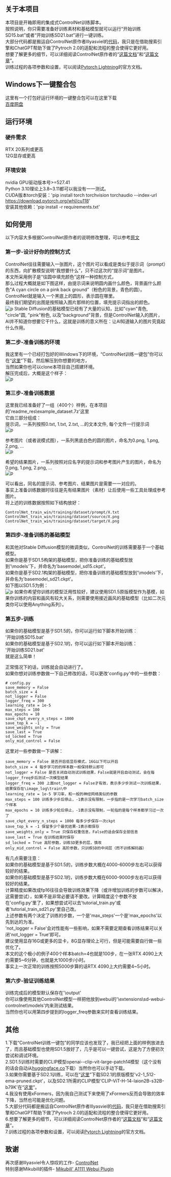 ## 关于本项目
本项目是开箱即用的集成式ControlNet训练脚本。  
按照说明，你只需要准备好训练素材和基础模型就可以运行“开始训练SD15.bat”或者“开始训练SD21.bat”进行一键训练。  
大部分代码都是搬运自ControlNet原作者lllyasviel的[代码](https://github.com/lllyasviel/ControlNet)，我只是在借助搜索引擎和ChatGPT帮助下做了Pytroch 2.0的适配和流程的整合使得它更好用。  
想要了解更多的细节，可以详细阅读ControlNet原作者的“[这篇文档](https://github.com/lllyasviel/ControlNet/blob/main/docs/train.md)”和“[这篇文章](https://arxiv.org/abs/2302.05543)”。  
训练过程的各项参数和设置，可以阅读[Pytorch Lightning](https://lightning.ai/docs/pytorch/stable/api/lightning.pytorch.trainer.trainer.Trainer.html#trainer)的官方文档。  

## Windows下一键整合包
这里有一个打包好运行环境的一键整合包可以在这里下载  
 [百度网盘](https://pan.baidu.com/s/1BsB8y86-eQ1gNcFD_HNnjw?pwd=CNTS)

## 运行环境

### 硬件需求

 RTX 20系列或更高  
 12G显存或更高  

### 环境安装
nvidia GPU驱动版本号>=527.41  
Python 3.10理论上3.8~3.11都可以我没有一一测试。  
CUDA版本torch安装：'pip install torch torchvision torchaudio --index-url https://download.pytorch.org/whl/cu118'  
安装其他依赖：'pip install -r requirements.txt'  

## 如何使用
以下内容大多根据ControlNet原作者的说明修改整理，可以参考[原文](https://github.com/lllyasviel/ControlNet/blob/main/docs/train.md)  
### 第一步-设计好你的控制方式
ControlNet往往需要输入一张图片，这个图片可以看成是类似于提示词（prompt）的东西，向扩散模型说明“我想要什么”，只不过这次的“提示词”是图片。  
本文所采用例子是“往圆中填充颜色”这样一种控制方式，  
那么过程大概就是如下图这样，由提示词来说明圆内画什么颜色，背景画什么颜色“A cyan circle on a pink back ground”（粉色的背景，青色的圆）。ControlNet就是输入一个黑底上的圆形，表示圆在哪里。  
最终我们期望的出图是按照输入图片那样的位置，填充提示词指出的颜色。  
![p](readme_res/1.png)
Stable Diffusion的基础模型已经有了大量的认知，比如"cyan"青色, "circle"圆, "pink"粉色, 以及"background"背景，但是ControlNet输入的图片，AI并不知道你想要它干什么，这就是训练的意义所在：让AI知道输入的图片究竟起什么作用。  

### 第二步-准备训练的环境
我这里有一个已经打包好的Windows下的环境，“ControlNet训练一键包”你可以在“[这里](https://pan.baidu.com/s/1BsB8y86-eQ1gNcFD_HNnjw?pwd=CNTS)”下载，然后解压到你想要的地方，  
当然如果你也可以clone本项目自己搭建环境。  
解压完成后，大概是这个样子：  
![p](readme_res/2.png)

### 第三步-准备训练数据
这里我已经准备好了一组（400个）样例，在本项目的'readme_res\example_dataset.7z'这里  
它由三部分组成：  
提示词，一系列按照0.txt, 1.txt, 2.txt, ...的文本文件, 每个文件一行提示词  
![p](readme_res/3.png)

参考图片（或者说模式图），一系列黑底白色的圆的图片，命名为0.png, 1.png, 2.png, ...  
![p](readme_res/4.png)

希望的结果图片，一系列按照对应名字的提示词和参考图片产生的图片，命名为0.png, 1.png, 2.png, ...  
![p](readme_res/5.png)

可以看出，同名的提示词、参考图片、结果图片是需要一一对应的。  
事实上准备训练数据时往往是先有结果图片（素材）让后使用一些工具处理成参考图片。  
将上述的训练数据按照如下结构放好：  

    ControlNet_train_win/training/dataset/prompt/X.txt
    ControlNet_train_win/training/dataset/source/X.png
    ControlNet_train_win/training/dataset/target/X.png


### 第四步-准备训练的基础模型
和其他对Stable Diffusion模型的微调类似，ControlNet的训练需要基于一个基础模型。  
如果你是基于SD1.5构架的基础模型，把你准备训练的基础模型放到'\models\'下，并命名为'basemodel_sd15.ckpt'。  
如果你是基于SD2.1构架的基础模型，把你准备训练的基础模型放到'\models\'下，并命名为'basemodel_sd21.ckpt'。  
如下图以SD1.5为例：  
![p](readme_res/6.png)
如果你希望你训练的模型泛用性较好，建议使用SD1.5原版模型作为基模，如果你训练的内容和画风有较大关系，则需要使用接近画风的基础模型（比如二次元类你可以使用Anything系列）。  

### 第五步-训练
如果你的基础模型是基于SD1.5的，你可以运行如下脚本开始训练：  
'开始训练SD15.bat'  
如果你的基础模型是基于SD2.1的，你可以运行如下脚本开始训练：  
'开始训练SD21.bat'  
就是这么简单！  

正常情况下的话，训练就会自动进行了。  
如果你想对训练参数做一下自己修改的话，可以更改'config.py'中的一些参数：  

    # config.py
    save_memory = False
    batch_size = 4
    not_logger = False
    logger_freq = 300
    learning_rate = 1e-5
    max_steps = 100
    max_epochs = 10
    save_ckpt_every_n_steps = 1000
    save_top_k = -1
    save_weights_only = True
    save_last = True
    sd_locked = True
    only_mid_control = False

这里对一些参数做一下讲解：

    save_memory = False 是否开启低显存模式，16G以下可以开启  
    batch_size = 4 每步学习的的样本数一般保持默认即可  
    not_logger = False 是否关闭自动测试训练结果，False就是开启自动测试，会在每logger_freq步后测试一次模型结果  
    logger_freq = 300 上面not_logger = False才有效，表示多少步测试一次训练结果，结果保存在\image_log\train\中  
    learning_rate = 1e-5 学习率，和一般的神经网络类似的参数  
    max_steps = 100 训练多少步后停止，-1表示没有限制，一步指的是一次学习batch_size个样本  
    max_epochs = 10 训练多少轮后停止，-1表示没有限制，一轮指的是每个样本都学习过一次了  
    save_ckpt_every_n_steps = 1000 每多少步保存一次ckpt  
    save_top_k = -1 保留多少个最优结果-1表示都保存  
    save_weights_only = True 只保存权重信息，False的话会保存全部信息  
    save_last = True 在训练结束时保存  
    sd_locked = True 高阶参数，训练SD更多的层，慎改  
    only_mid_control = False 高阶参数，只训练SD的中间层（而不训练解码器）  

有几点需要注意：  
如果你的基础模型是基于SD1.5的，训练步数大概在4000-6000步左右可以获得较好的结果。  
如果你的基础模型是基于SD2.1的，训练步数大概在6000-9000步左右可以获得较好的结果。  
计算精度如果改成fp16往往会导致训练效果下降（或许增加训练的步数可以解决，这需要尝试），如果不是非常必要请不要改。计算精度这个参数不放在'config.py'里了，如果想尝试可以去'tutorial_train.py'或者'tutorial_train_sd21.py'里自己改。  
上述参数有两个决定了训练的步数，一个是'max_steps'一个是'max_epochs'以先到达的为准。  
'not_logger = False'会对性能有一些影响，如果不需要定期查看训练结果可以关闭'not_logger = True'即可。  
建议使用显存16G或更多的显卡，8G显存理论上可行，但是可能需要自行做一些优化了。  
本文的这个极小的例子400个样本batch=4也就是100步，在一张RTX 4090上大约需要5~6分钟，也就是大1000步/小时。  
事实上一次正常的训练按照5000步算的话RTX 4090上大约需要4~5小时。    

### 第六步-验证训练结果  
训练完成后的模型默认保存在'\output\'  
你可以像使用其他ControlNet模型一样把他放到webui的'\extensions\sd-webui-controlnet\models'内来测试结果。  
当然你也可以用第四步提到的logger_freq参数来实时查看训练结果。  

## 其他
1.下载“ControlNet训练一键包”的同学应该也发现了，我已经把上面的样例放进去了，而且基础模型也使用SD1.5放好了，几乎是可以一键尝试，这是为了方便初次尝试和调试环境。  
2.SD1.5训练时需要的CLIP模型openai--clip-vit-large-patch14模型（这个没有的话会自动从[huggingface.co](https://huggingface.co/openai/clip-vit-large-patch14/tree/main)下载）当然你也可以手动下载。  
3.如果你需要基于SD2.1训练，可以在“[这里](https://huggingface.co/stabilityai/stable-diffusion-2-1-base/tree/main)”下载SD2.1的原版模型'v2-1_512-ema-pruned.ckpt'，以及SD2.1所需的CLIP模型'CLIP-ViT-H-14-laion2B-s32B-b79K'在“[这里](https://huggingface.co/laion/CLIP-ViT-H-14-laion2B-s32B-b79K/tree/main)”。  
4.我没有使用xFormers，因为我自己测试下来使用了xFormers反而会导致的效率下降，当然也可能是优化问题。  
5.大部分代码都是搬运自ControlNet原作者lllyasviel的[代码](https://github.com/lllyasviel/ControlNet)，我只是在借助搜索引擎和ChatGPT帮助下做了Pytroch 2.0的适配和流程的整合使得它更好用。  
6.想要了解更多的细节，可以详细阅读ControlNet原作者的“[这篇文档](https://github.com/lllyasviel/ControlNet/blob/main/docs/train.md)”和“[这篇文章](https://arxiv.org/abs/2302.05543)”。  
7.训练过程的各项参数和设置，可以阅读[Pytorch Lightning](https://lightning.ai/docs/pytorch/stable/api/lightning.pytorch.trainer.trainer.Trainer.html#trainer)的官方文档。  

## 致谢
再次感谢lllyasviel令人惊叹的工作- [ControlNet](https://github.com/lllyasviel/ControlNet)  
特别感谢Mikubill的插件- [Mikubill' A1111 Webui Plugin](https://github.com/Mikubill/sd-webui-controlnet)
